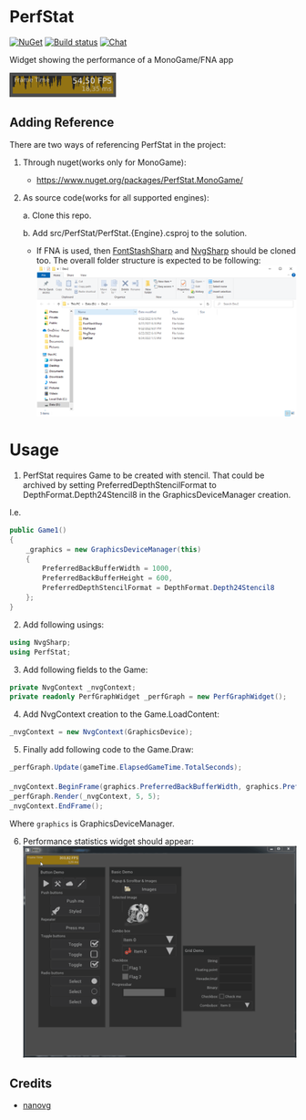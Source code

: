 # PerfStat
[![NuGet](https://img.shields.io/nuget/v/PerfStat.MonoGame.svg)](https://www.nuget.org/packages/PerfStat.MonoGame/) [![Build status](https://ci.appveyor.com/api/projects/status/r4cd8vcao5i84xo7?svg=true)](https://ci.appveyor.com/project/RomanShapiro/PerfStat)
[![Chat](https://img.shields.io/discord/628186029488340992.svg)](https://discord.gg/ZeHxhCY)

Widget showing the performance of a MonoGame/FNA app

![](/images/perfwidget.png)

## Adding Reference
There are two ways of referencing PerfStat in the project:
1. Through nuget(works only for MonoGame): 
    * https://www.nuget.org/packages/PerfStat.MonoGame/
2. As source code(works for all supported engines):
    
    a. Clone this repo.
    
    b. Add src/PerfStat/PerfStat.{Engine}.csproj to the solution.

      * If FNA is used, then [FontStashSharp](https://github.com/FontStashSharp/FontStashSharp) and [NvgSharp](https://github.com/rds1983/NvgSharp) should be cloned too. The overall folder structure is expected to be following: ![](images/FolderStructure.png)


# Usage
1. PerfStat requires Game to be created with stencil.
   That could be archived by setting PreferredDepthStencilFormat to DepthFormat.Depth24Stencil8 in the GraphicsDeviceManager creation.

I.e.
```c#
public Game1()
{
	_graphics = new GraphicsDeviceManager(this)
	{
		PreferredBackBufferWidth = 1000,
		PreferredBackBufferHeight = 600,
		PreferredDepthStencilFormat = DepthFormat.Depth24Stencil8
	};
}
```

2. Add following usings:
  ```c#
  using NvgSharp;
  using PerfStat;
  ```
  
3. Add following fields to the Game:
  ```c#
  private NvgContext _nvgContext;
  private readonly PerfGraphWidget _perfGraph = new PerfGraphWidget();
  ```
  
4. Add NvgContext creation to the Game.LoadContent:
  ```c#
  _nvgContext = new NvgContext(GraphicsDevice);
  ```
  
5. Finally add following code to the Game.Draw:
  ```c#
  _perfGraph.Update(gameTime.ElapsedGameTime.TotalSeconds);

  _nvgContext.BeginFrame(graphics.PreferredBackBufferWidth, graphics.PreferredBackBufferHeight, 1.0f);
  _perfGraph.Render(_nvgContext, 5, 5);
  _nvgContext.EndFrame();
  ```  
  Where `graphics` is GraphicsDeviceManager.

6. Performance statistics widget should appear:
![](/images/perfstat.gif)

## Credits
* [nanovg](https://github.com/memononen/nanovg)
